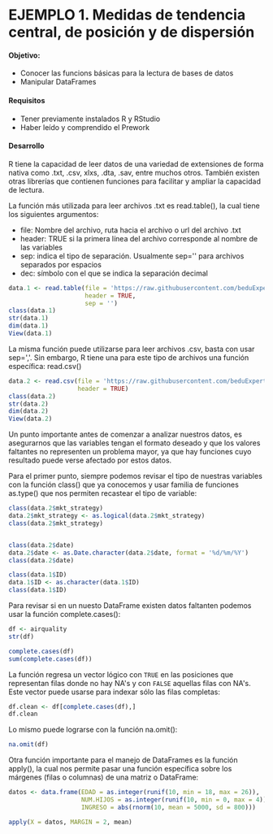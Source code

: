 # EJEMPLO 1. Medidas de tendencia central, de posición y de dispersión

#### Objetivo:

- Conocer las funcions básicas para la lectura de bases de datos
- Manipular DataFrames

#### Requisitos

- Tener previamente instalados R y RStudio
- Haber leído y comprendido el Prework

#### Desarrollo

R tiene la capacidad de leer datos de una variedad de extensiones de forma nativa
como .txt, .csv, xlxs, .dta, .sav, entre muchos otros. También existen otras
librerías que contienen funciones para facilitar y ampliar
la capacidad de lectura.

La función más utilizada para leer archivos .txt es read.table(), la cual tiene
los siguientes argumentos:
  - file: Nombre del archivo, ruta hacia el archivo o url del archivo .txt
  - header: TRUE si la primera línea del archivo corresponde al nombre de las variables
  - sep: indica el tipo de separación. Usualmente sep='' para archivos separados por espacios
  - dec: símbolo con el que se indica la separación decimal

```R
data.1 <- read.table(file = 'https://raw.githubusercontent.com/beduExpert/Programacion-R-Santander-2022/main/Sesion-02/Data/ejemplo1_data.txt',
                     header = TRUE,
                     sep = '')
class(data.1)
str(data.1)
dim(data.1)
View(data.1)
```

La misma función puede utilizarse para leer archivos .csv, basta con usar sep=','.
Sin embargo, R tiene una para este tipo de archivos una función específica: read.csv()
```R
data.2 <- read.csv(file = 'https://raw.githubusercontent.com/beduExpert/Programacion-R-Santander-2022/main/Sesion-02/Data/RestaurantVisitors.csv',
                   header = TRUE)
class(data.2)
str(data.2)
dim(data.2)
View(data.2)
```

Un punto importante antes de comenzar a analizar nuestros datos, es asegurarnos 
que las variables tengan el formato deseado y que los valores faltantes no 
representen un problema mayor, ya que hay funciones cuyo resultado puede verse 
afectado por estos datos.

Para el primer punto, siempre podemos revisar el tipo de nuestras variables con 
la función class() que ya conocemos y usar familia de funciones as.type() 
que nos permiten recastear el tipo de variable:
```R
class(data.2$mkt_strategy)
data.2$mkt_strategy <- as.logical(data.2$mkt_strategy)
class(data.2$mkt_strategy)


class(data.2$date)
data.2$date <- as.Date.character(data.2$date, format = '%d/%m/%Y')
class(data.2$date)

class(data.1$ID)
data.1$ID <- as.character(data.1$ID)
class(data.1$ID)
```

Para revisar si en un nuesto DataFrame existen datos faltanten podemos usar 
la función complete.cases():
```R
df <- airquality
str(df)

complete.cases(df)
sum(complete.cases(df))
```

La función regresa un vector lógico con `TRUE` en las posiciones que representan 
filas donde no hay NA's y con `FALSE` aquellas filas con NA's. Este vector puede 
usarse para indexar sólo las filas completas:
```R
df.clean <- df[complete.cases(df),]
df.clean
```

Lo mismo puede lograrse con la función na.omit():
```R
na.omit(df)
```

Otra función importante para el manejo de DataFrames es la función apply(), la 
cual nos permite pasar una función específica sobre los márgenes (filas o columnas) 
de una matriz o DataFrame:
```R
datos <- data.frame(EDAD = as.integer(runif(10, min = 18, max = 26)),
                    NUM.HIJOS = as.integer(runif(10, min = 0, max = 4)),
                    INGRESO = abs(rnorm(10, mean = 5000, sd = 800)))

apply(X = datos, MARGIN = 2, mean)
```
